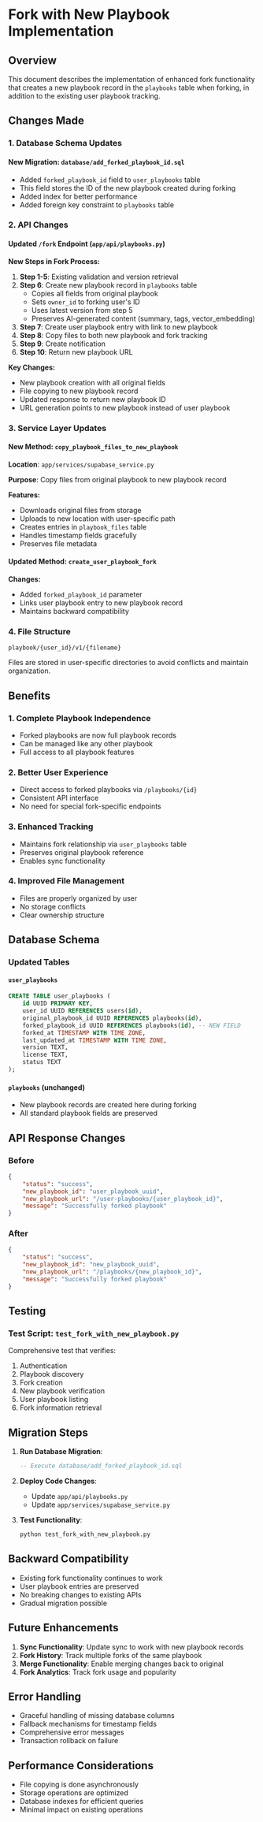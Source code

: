 # Fork with New Playbook Implementation

## Overview

This document describes the implementation of enhanced fork functionality that creates a new playbook record in the `playbooks` table when forking, in addition to the existing user playbook tracking.

## Changes Made

### 1. Database Schema Updates

#### New Migration: `database/add_forked_playbook_id.sql`
- Added `forked_playbook_id` field to `user_playbooks` table
- This field stores the ID of the new playbook created during forking
- Added index for better performance
- Added foreign key constraint to `playbooks` table

### 2. API Changes

#### Updated `/fork` Endpoint (`app/api/playbooks.py`)

**New Steps in Fork Process:**

1. **Step 1-5**: Existing validation and version retrieval
2. **Step 6**: Create new playbook record in `playbooks` table
   - Copies all fields from original playbook
   - Sets `owner_id` to forking user's ID
   - Uses latest version from step 5
   - Preserves AI-generated content (summary, tags, vector_embedding)
3. **Step 7**: Create user playbook entry with link to new playbook
4. **Step 8**: Copy files to both new playbook and fork tracking
5. **Step 9**: Create notification
6. **Step 10**: Return new playbook URL

**Key Changes:**
- New playbook creation with all original fields
- File copying to new playbook record
- Updated response to return new playbook ID
- URL generation points to new playbook instead of user playbook

### 3. Service Layer Updates

#### New Method: `copy_playbook_files_to_new_playbook`
**Location**: `app/services/supabase_service.py`

**Purpose**: Copy files from original playbook to new playbook record

**Features:**
- Downloads original files from storage
- Uploads to new location with user-specific path
- Creates entries in `playbook_files` table
- Handles timestamp fields gracefully
- Preserves file metadata

#### Updated Method: `create_user_playbook_fork`
**Changes:**
- Added `forked_playbook_id` parameter
- Links user playbook entry to new playbook record
- Maintains backward compatibility

### 4. File Structure

```
playbook/{user_id}/v1/{filename}
```

Files are stored in user-specific directories to avoid conflicts and maintain organization.

## Benefits

### 1. Complete Playbook Independence
- Forked playbooks are now full playbook records
- Can be managed like any other playbook
- Full access to all playbook features

### 2. Better User Experience
- Direct access to forked playbooks via `/playbooks/{id}`
- Consistent API interface
- No need for special fork-specific endpoints

### 3. Enhanced Tracking
- Maintains fork relationship via `user_playbooks` table
- Preserves original playbook reference
- Enables sync functionality

### 4. Improved File Management
- Files are properly organized by user
- No storage conflicts
- Clear ownership structure

## Database Schema

### Updated Tables

#### `user_playbooks`
```sql
CREATE TABLE user_playbooks (
    id UUID PRIMARY KEY,
    user_id UUID REFERENCES users(id),
    original_playbook_id UUID REFERENCES playbooks(id),
    forked_playbook_id UUID REFERENCES playbooks(id), -- NEW FIELD
    forked_at TIMESTAMP WITH TIME ZONE,
    last_updated_at TIMESTAMP WITH TIME ZONE,
    version TEXT,
    license TEXT,
    status TEXT
);
```

#### `playbooks` (unchanged)
- New playbook records are created here during forking
- All standard playbook fields are preserved

## API Response Changes

### Before
```json
{
    "status": "success",
    "new_playbook_id": "user_playbook_uuid",
    "new_playbook_url": "/user-playbooks/{user_playbook_id}",
    "message": "Successfully forked playbook"
}
```

### After
```json
{
    "status": "success",
    "new_playbook_id": "new_playbook_uuid",
    "new_playbook_url": "/playbooks/{new_playbook_id}",
    "message": "Successfully forked playbook"
}
```

## Testing

### Test Script: `test_fork_with_new_playbook.py`
Comprehensive test that verifies:
1. Authentication
2. Playbook discovery
3. Fork creation
4. New playbook verification
5. User playbook listing
6. Fork information retrieval

## Migration Steps

1. **Run Database Migration**:
   ```sql
   -- Execute database/add_forked_playbook_id.sql
   ```

2. **Deploy Code Changes**:
   - Update `app/api/playbooks.py`
   - Update `app/services/supabase_service.py`

3. **Test Functionality**:
   ```bash
   python test_fork_with_new_playbook.py
   ```

## Backward Compatibility

- Existing fork functionality continues to work
- User playbook entries are preserved
- No breaking changes to existing APIs
- Gradual migration possible

## Future Enhancements

1. **Sync Functionality**: Update sync to work with new playbook records
2. **Fork History**: Track multiple forks of the same playbook
3. **Merge Functionality**: Enable merging changes back to original
4. **Fork Analytics**: Track fork usage and popularity

## Error Handling

- Graceful handling of missing database columns
- Fallback mechanisms for timestamp fields
- Comprehensive error messages
- Transaction rollback on failure

## Performance Considerations

- File copying is done asynchronously
- Storage operations are optimized
- Database indexes for efficient queries
- Minimal impact on existing operations
